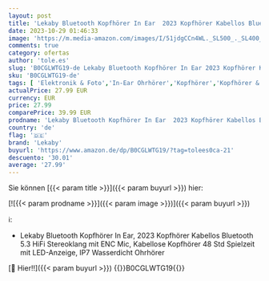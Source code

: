 ```yaml
---
layout: post
title: 'Lekaby Bluetooth Kopfhörer In Ear  2023 Kopfhörer Kabellos Bluetooth 5.3 HiFi Stereoklang mit ENC Mic  Kabellose Kopfhörer 108 Std Spielzeit mit LED-Anzeige  IP7 Wasserdicht Ohrhörer'
date: 2023-10-29 01:46:33
image: 'https://m.media-amazon.com/images/I/51jdgCCn4WL._SL500_._SL400_.jpg'
comments: true
category: ofertas
author: 'tole.es'
slug: 'B0CGLWTG19-de Lekaby Bluetooth Kopfhörer In Ear 2023 Kopfhörer Kabellos...'
sku: 'B0CGLWTG19-de'
tags: [ 'Elektronik & Foto','In-Ear Ohrhörer','Kopfhörer','Kopfhörer & Zubehör','lekaby','🇩🇪', ]
actualPrice: 27.99 EUR
currency: EUR
price: 27.99
comparePrice: 39.99 EUR
prodname: 'Lekaby Bluetooth Kopfhörer In Ear  2023 Kopfhörer Kabellos Bluetooth 5.3 HiFi Stereoklang mit ENC Mic  Kabellose Kopfhörer 108 Std Spielzeit mit LED-Anzeige  IP7 Wasserdicht Ohrhörer'
country: 'de'
flag: '🇩🇪'
brand: 'Lekaby'
buyurl: 'https://www.amazon.de/dp/B0CGLWTG19/?tag=tolees0ca-21'
descuento: '30.01'
average: '27.99'
---
```


Sie können [{{< param title >}}]({{< param buyurl >}}) hier:

[![{{< param prodname >}}]({{< param image >}})]({{< param buyurl >}})

ℹ️:

- Lekaby Bluetooth Kopfhörer In Ear, 2023 Kopfhörer Kabellos Bluetooth 5.3 HiFi Stereoklang mit ENC Mic, Kabellose Kopfhörer 48 Std Spielzeit mit LED-Anzeige, IP7 Wasserdicht Ohrhörer

[🛒 Hier!!]({{< param buyurl >}})
{{<world>}}B0CGLWTG19{{</world>}}

